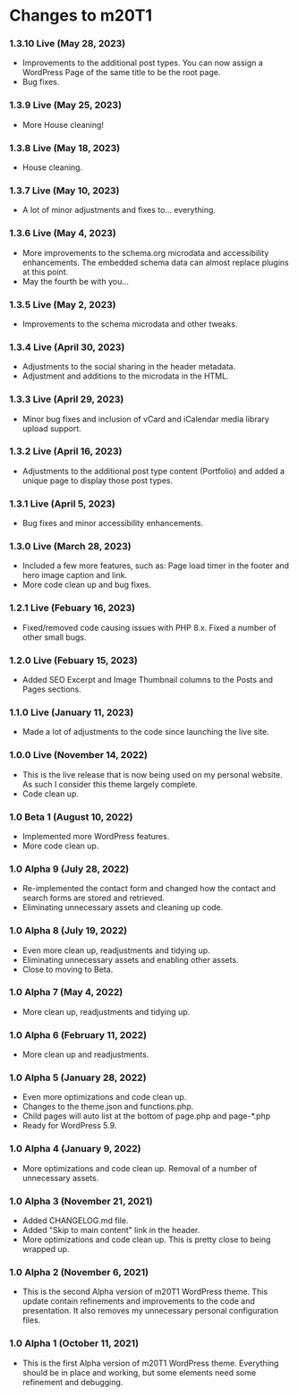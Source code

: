 # Changes to m20T1

### 1.3.10 Live (May 28, 2023)

* Improvements to the additional post types. You can now assign a WordPress Page of the same title to be the root page.
* Bug fixes.

### 1.3.9 Live (May 25, 2023)

* More House cleaning!
### 1.3.8 Live (May 18, 2023)

* House cleaning.

### 1.3.7 Live (May 10, 2023)

* A lot of minor adjustments and fixes to... everything.

### 1.3.6 Live (May 4, 2023)

* More improvements to the schema.org microdata and accessibility enhancements. The embedded schema data can almost replace plugins at this point. 
* May the fourth be with you...

### 1.3.5 Live (May 2, 2023)

* Improvements to the schema microdata and other tweaks.

### 1.3.4 Live (April 30, 2023)

* Adjustments to the social sharing in the header metadata.
* Adjustment and additions to the microdata in the HTML.

### 1.3.3 Live (April 29, 2023)

* Minor bug fixes and inclusion of vCard and iCalendar media library upload support.

### 1.3.2 Live (April 16, 2023)

* Adjustments to the additional post type content (Portfolio) and added a unique page to display those post types.

### 1.3.1 Live (April 5, 2023)

* Bug fixes and minor accessibility enhancements.

### 1.3.0 Live (March 28, 2023)

* Included a few more features, such as: Page load timer in the footer and hero image caption and link.
* More code clean up and bug fixes.

### 1.2.1 Live (Febuary 16, 2023)

* Fixed/removed code causing issues with PHP 8.x. Fixed a number of other small bugs.

### 1.2.0 Live (Febuary 15, 2023)

* Added SEO Excerpt and Image Thumbnail columns to the Posts and Pages sections.

### 1.1.0 Live (January 11, 2023)

* Made a lot of adjustments to the code since launching the live site.

### 1.0.0 Live (November 14, 2022)

* This is the live release that is now being used on my personal website. As such I consider this theme largely complete.
* Code clean up.

### 1.0 Beta 1 (August 10, 2022)

* Implemented more WordPress features.
* More code clean up.

### 1.0 Alpha 9 (July 28, 2022)

* Re-implemented the contact form and changed how the contact and search forms are stored and retrieved.
* Eliminating unnecessary assets and cleaning up code.

### 1.0 Alpha 8 (July 19, 2022)

* Even more clean up, readjustments and tidying up. 
* Eliminating unnecessary assets and enabling other assets.
* Close to moving to Beta.

### 1.0 Alpha 7 (May 4, 2022)

* More clean up, readjustments and tidying up.

### 1.0 Alpha 6 (February 11, 2022)

* More clean up and readjustments.
### 1.0 Alpha 5 (January 28, 2022)

* Even more optimizations and code clean up.
* Changes to the theme.json and functions.php.
* Child pages will auto list at the bottom of page.php and page-*.php
* Ready for WordPress 5.9.
### 1.0 Alpha 4 (January 9, 2022)

* More optimizations and code clean up. Removal of a number of unnecessary assets.

### 1.0 Alpha 3 (November 21, 2021)

* Added CHANGELOG.md file.
* Added "Skip to main content" link in the header.
* More optimizations and code clean up. This is pretty close to being wrapped up.

### 1.0 Alpha 2 (November 6, 2021)

* This is the second Alpha version of m20T1 WordPress theme. This update contain refinements and improvements to the code and presentation. It also removes my unnecessary personal configuration files.

### 1.0 Alpha 1 (October 11, 2021)

* This is the first Alpha version of m20T1 WordPress theme. Everything should be in place and working, but some elements need some refinement and debugging.